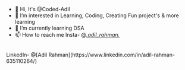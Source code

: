 - 👋 Hi, It's @Coded-Adil
- 👀 I’m interested in Learning, Coding, Creating Fun project's & more learning
- 🌱 I’m currently learning DSA
- 📫 How to reach me
  Insta- @[_.adil_rahman._](https://www.instagram.com/_.adil_rahman._/)
<br>
  LinkedIn- @[Adil Rahman](https://www.linkedin.com/in/adil-rahman-635110264/)



<!---
Coded-Adil/Coded-Adil is a ✨ special ✨ repository because its `README.md` (this file) appears on your GitHub profile.
You can click the Preview link to take a look at your changes.
--->
